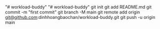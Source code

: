 "# workload-buddy" 
"# workload-buddy"    git init   git add README.md   git commit -m "first commit"   git branch -M main   git remote add origin git@github.com:dinhhoangbaochan/workload-buddy.git   git push -u origin main
